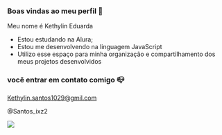 ### Boas vindas ao meu perfil 💙

Meu nome é Kethylin Eduarda 

 - Estou estudando na Alura;
 - Estou me desenvolvendo na linguagem JavaScript
- Utilizo esse espaço para minha organização e compartilhamento dos meus projetos desenvolvidos

### você entrar em contato comigo 📪

Kethylin.santos1029@gmil.com 

@Santos_ixz2


![](https://tenor.com/sZgR.gif)
